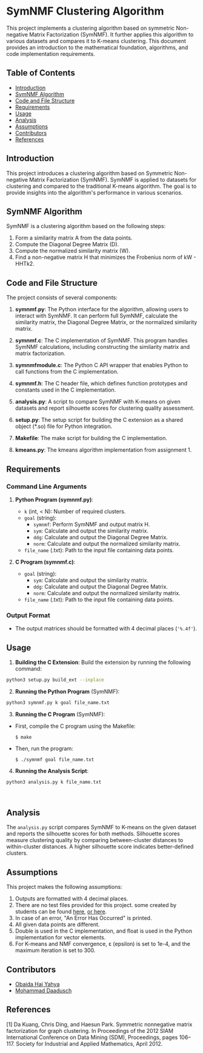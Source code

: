 # SymNMF Clustering Algorithm

This project implements a clustering algorithm based on symmetric Non-negative Matrix Factorization (SymNMF). It further applies this algorithm to various datasets and compares it to K-means clustering. This document provides an introduction to the mathematical foundation, algorithms, and code implementation requirements.
<br />

## Table of Contents

- [Introduction](#introduction)
- [SymNMF Algorithm](#symnmf-algorithm)
- [Code and File Structure](#code-and-file-structure)
- [Requirements](#requirements)
- [Usage](#usage)
- [Analysis](#analysis)
- [Assumptions](#assumptions)
- [Contributors](#contributors)
- [References](#references)
  <br />

## Introduction

This project introduces a clustering algorithm based on Symmetric Non-negative Matrix Factorization (SymNMF). SymNMF is applied to datasets for clustering and compared to the traditional K-means algorithm. The goal is to provide insights into the algorithm's performance in various scenarios.
<br />

## SymNMF Algorithm

SymNMF is a clustering algorithm based on the following steps:

1. Form a similarity matrix A from the data points.
2. Compute the Diagonal Degree Matrix (D).
3. Compute the normalized similarity matrix (W).
4. Find a non-negative matrix H that minimizes the Frobenius norm of kW - HHTk2.
   <br />

## Code and File Structure

The project consists of several components:

1. **symnmf.py**: The Python interface for the algorithm, allowing users to interact with SymNMF. It can perform full SymNMF, calculate the similarity matrix, the Diagonal Degree Matrix, or the normalized similarity matrix.

2. **symnmf.c**: The C implementation of SymNMF. This program handles SymNMF calculations, including constructing the similarity matrix and matrix factorization.

3. **symnmfmodule.c**: The Python C API wrapper that enables Python to call functions from the C implementation.

4. **symnmf.h**: The C header file, which defines function prototypes and constants used in the C implementation.

5. **analysis.py**: A script to compare SymNMF with K-means on given datasets and report silhouette scores for clustering quality assessment.

6. **setup.py**: The setup script for building the C extension as a shared object (\*.so) file for Python integration.

7. **Makefile**: The make script for building the C implementation.

8. **kmeans.py**: The kmeans algorithm implementation from assignment 1.
   <br />

## Requirements

### Command Line Arguments

1. **Python Program (symnmf.py)**:

   - `k` (int, < N): Number of required clusters.
   - `goal` (string):
     - `symnmf`: Perform SymNMF and output matrix H.
     - `sym`: Calculate and output the similarity matrix.
     - `ddg`: Calculate and output the Diagonal Degree Matrix.
     - `norm`: Calculate and output the normalized similarity matrix.
   - `file_name` (.txt): Path to the input file containing data points.

2. **C Program (symnmf.c)**:
   - `goal` (string):
     - `sym`: Calculate and output the similarity matrix.
     - `ddg`: Calculate and output the Diagonal Degree Matrix.
     - `norm`: Calculate and output the normalized similarity matrix.
   - `file_name` (.txt): Path to the input file containing data points.
     <br />

### Output Format

- The output matrices should be formatted with 4 decimal places (`'%.4f'`).
  <br />

## Usage

1. **Building the C Extension**: Build the extension by running the following command:

```bash
python3 setup.py build_ext --inplace
```

2. **Running the Python Program** (SymNMF):

```bash
python3 symnmf.py k goal file_name.txt
```

3. **Running the C Program** (SymNMF):

- First, compile the C program using the Makefile:
  ```
  $ make
  ```
- Then, run the program:
  ```
  $ ./symnmf goal file_name.txt
  ```

4. **Running the Analysis Script**:

```bash
python3 analysis.py k file_name.txt
```

<br />

## Analysis

The `analysis.py` script compares SymNMF to K-means on the given dataset and reports the silhouette scores for both methods. Silhouette scores measure clustering quality by comparing between-cluster distances to within-cluster distances. A higher silhouette score indicates better-defined clusters.
<br />

## Assumptions

This project makes the following assumptions:

1. Outputs are formatted with 4 decimal places.
2. There are no test files provided for this project. some created by students can be found [here](https://docs.google.com/spreadsheets/d/1-6MauHUQOco9jXE3B6dBwO4hImGQSyMZbodNBbdyvIw/edit#gid=0), [or here](https://github.com/tomeroron/comp).
3. In case of an error, "An Error Has Occurred" is printed.
4. All given data points are different.
5. Double is used in the C implementation, and float is used in the Python implementation for vector elements.
6. For K-means and NMF convergence, ε (epsilon) is set to 1e-4, and the maximum iteration is set to 300.
   <br />

## Contributors

- [Obaida Haj Yahya](https://github.com/ObaidaHY)
- [Mohammad Daadusch](https://github.com/Mohameddaadusch)
  <br />

## References

[1] Da Kuang, Chris Ding, and Haesun Park. Symmetric nonnegative matrix factorization for graph clustering. In Proceedings of the 2012 SIAM International Conference on Data Mining (SDM), Proceedings, pages 106–117. Society for Industrial and Applied Mathematics, April 2012.
